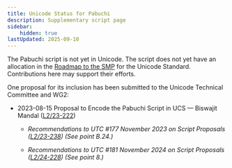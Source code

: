 ```yaml
---
title: Unicode Status for Pabuchi
description: Supplementary script page
sidebar:
    hidden: true
lastUpdated: 2025-09-10
---
```


The Pabuchi script is not yet in Unicode. The script does not yet have an allocation in the [Roadmap to the SMP](http://www.unicode.org/roadmaps/smp/) for the Unicode Standard.  Contributions here may support their efforts.

[comment]: # (end of intro)

[comment]: # (start of blocks)



[comment]: # (end of blocks)

[comment]: # (start of chars)



[comment]: # (end of chars)

[comment]: # (start of rest)

One proposal for its inclusion has been submitted to the Unicode Technical Committee and WG2:

- 2023-08-15 Proposal to Encode the Pabuchi Script in UCS — Biswajit Mandal ([L2/23-222](http://www.unicode.org/cgi-bin/GetMatchingDocs.pl?L2/23-222))

  - _Recommendations to UTC #177 November 2023 on Script Proposals ([L2/23-238](http://www.unicode.org/cgi-bin/GetMatchingDocs.pl?L2/23-238)) (See point B.24.)_

  - _Recommendations to UTC #181 November 2024 on Script Proposals ([L2/24-228](http://www.unicode.org/cgi-bin/GetMatchingDocs.pl?L2/24-228)) (See point 8.)_

